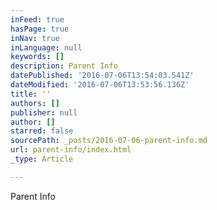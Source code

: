 ```yaml
---
inFeed: true
hasPage: true
inNav: true
inLanguage: null
keywords: []
description: Parent Info
datePublished: '2016-07-06T13:54:03.541Z'
dateModified: '2016-07-06T13:53:56.136Z'
title: ''
authors: []
publisher: null
author: []
starred: false
sourcePath: _posts/2016-07-06-parent-info.md
url: parent-info/index.html
_type: Article

---
```

Parent Info